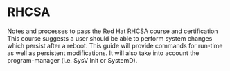 # RHCSA
Notes and processes to pass the Red Hat RHCSA course and certification This course suggests a user should be able to perform system changes which persist after a reboot. This guide will provide commands for run-time as well as persistent modifications. It will also take into account the program-manager (i.e. SysV Init or SystemD).
